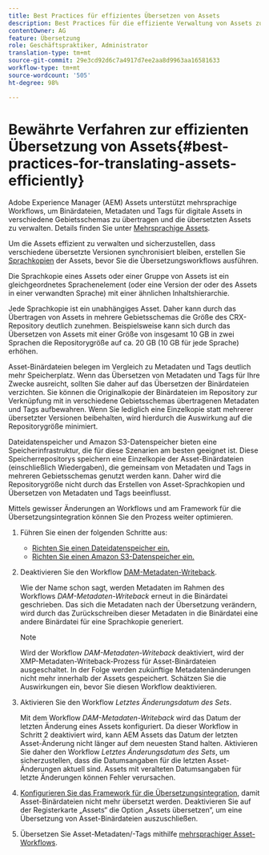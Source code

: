 ```yaml
---
title: Best Practices für effizientes Übersetzen von Assets
description: Best Practices für die effiziente Verwaltung von Assets zur Synchronisation verschiedener übersetzter Versionen und zur Optimierung von Übersetzungs-Workflows.
contentOwner: AG
feature: Übersetzung
role: Geschäftspraktiker, Administrator
translation-type: tm+mt
source-git-commit: 29e3cd92d6c7a4917d7ee2aa8d9963aa16581633
workflow-type: tm+mt
source-wordcount: '505'
ht-degree: 98%

---
```



# Bewährte Verfahren zur effizienten Übersetzung von Assets{#best-practices-for-translating-assets-efficiently}

Adobe Experience Manager (AEM) Assets unterstützt mehrsprachige Workflows, um Binärdateien, Metadaten und Tags für digitale Assets in verschiedene Gebietsschemas zu übertragen und die übersetzten Assets zu verwalten. Details finden Sie unter [Mehrsprachige Assets](multilingual-assets.md).

Um die Assets effizient zu verwalten und sicherzustellen, dass verschiedene übersetzte Versionen synchronisiert bleiben, erstellen Sie [Sprachkopien](preparing-assets-for-translation.md) der Assets, bevor Sie die Übersetzungsworkflows ausführen.

Die Sprachkopie eines Assets oder einer Gruppe von Assets ist ein gleichgeordnetes Sprachenelement (oder eine Version der oder des Assets in einer verwandten Sprache) mit einer ähnlichen Inhaltshierarchie.

Jede Sprachkopie ist ein unabhängiges Asset. Daher kann durch das Übertragen von Assets in mehrere Gebietsschemas die Größe des CRX-Repository deutlich zunehmen. Beispielsweise kann sich durch das Übersetzen von Assets mit einer Größe von insgesamt 10 GB in zwei Sprachen die Repositorygröße auf ca. 20 GB (10 GB für jede Sprache) erhöhen.

Asset-Binärdateien belegen im Vergleich zu Metadaten und Tags deutlich mehr Speicherplatz. Wenn das Übersetzen von Metadaten und Tags für Ihre Zwecke ausreicht, sollten Sie daher auf das Übersetzen der Binärdateien verzichten. Sie können die Originalkopie der Binärdateien im Repository zur Verknüpfung mit in verschiedene Gebietsschemas übertragenen Metadaten und Tags aufbewahren. Wenn Sie lediglich eine Einzelkopie statt mehrerer übersetzter Versionen beibehalten, wird hierdurch die Auswirkung auf die Repositorygröße minimiert.

Dateidatenspeicher und Amazon S3-Datenspeicher bieten eine Speicherinfrastruktur, die für diese Szenarien am besten geeignet ist. Diese Speicherrepositorys speichern eine Einzelkopie der Asset-Binärdateien (einschließlich Wiedergaben), die gemeinsam von Metadaten und Tags in mehreren Gebietsschemas genutzt werden kann. Daher wird die Repositorygröße nicht durch das Erstellen von Asset-Sprachkopien und Übersetzen von Metadaten und Tags beeinflusst.

Mittels gewisser Änderungen an Workflows und am Framework für die Übersetzungsintegration können Sie den Prozess weiter optimieren.

1. Führen Sie einen der folgenden Schritte aus:

   * [Richten Sie einen Dateidatenspeicher ein.](/help/sites-deploying/data-store-config.md)
   * [Richten Sie einen Amazon S3-Datenspeicher ein.](/help/sites-deploying/data-store-config.md)

1. Deaktivieren Sie den Workflow [DAM-Metadaten-Writeback](/help/sites-administering/workflow-offloader.md#disable-offloading).

   Wie der Name schon sagt, werden Metadaten im Rahmen des Workflows *DAM-Metadaten-Writeback* erneut in die Binärdatei geschrieben. Das sich die Metadaten nach der Übersetzung verändern, wird durch das Zurückschreiben dieser Metadaten in die Binärdatei eine andere Binärdatei für eine Sprachkopie generiert.

   >[!NOTE]
   >
   >Wird der Workflow *DAM-Metadaten-Writeback* deaktiviert, wird der XMP-Metadaten-Writeback-Prozess für Asset-Binärdateien ausgeschaltet. In der Folge werden zukünftige Metadatenänderungen nicht mehr innerhalb der Assets gespeichert. Schätzen Sie die Auswirkungen ein, bevor Sie diesen Workflow deaktivieren.

1. Aktivieren Sie den Workflow *Letztes Änderungsdatum des Sets*.

   Mit dem Workflow *DAM-Metadaten-Writeback* wird das Datum der letzten Änderung eines Assets konfiguriert. Da dieser Workflow in Schritt 2 deaktiviert wird, kann AEM Assets das Datum der letzten Asset-Änderung nicht länger auf dem neuesten Stand halten. Aktivieren Sie daher den Workflow *Letztes Änderungsdatum des Sets*, um sicherzustellen, dass die Datumsangaben für die letzten Asset-Änderungen aktuell sind. Assets mit veralteten Datumsangaben für letzte Änderungen können Fehler verursachen.

1. [Konfigurieren Sie das Framework für die Übersetzungsintegration](/help/sites-administering/tc-tic.md), damit Asset-Binärdateien nicht mehr übersetzt werden. Deaktivieren Sie auf der Registerkarte „Assets“ die Option „Assets übersetzen“, um eine Übersetzung von Asset-Binärdateien auszuschließen. 
1. Übersetzen Sie Asset-Metadaten/-Tags mithilfe [mehrsprachiger Asset-Workflows](multilingual-assets.md).


